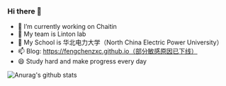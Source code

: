### Hi there 👋



- 🔭 I’m currently working on Chaitin
- 🌱 My team is Linton lab
- 👯 My School is 华北电力大学（North China Electric Power University）
- 📫 Blog: https://fengchenzxc.github.io（部分敏感原因已下线）
- 😄 Study hard and make progress every day

![Anurag's github stats](https://github-readme-stats.vercel.app/api?username=fengchenzxc&show_icons=true&theme=radical&hide=contribs,prs)

